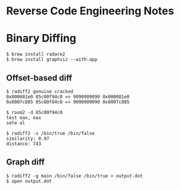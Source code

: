 # Reverse Code Engineering Notes

# Binary Diffing

```
$ brew install radare2
$ brew install graphviz --with-app
```

## Offset-based diff

```
$ radiff2 genuine cracked
0x000081e0 85c00f94c0 => 9090909090 0x000081e0  
0x0007c805 85c00f84c0 => 9090909090 0x0007c805

$ rasm2 -d 85c00f94c0
test eax, eax  
sete al

$ radiff2 -s /bin/true /bin/false
similarity: 0.97  
distance: 743  
```

## Graph diff

```
$ radiff2 -g main /bin/false /bin/true > output.dot
$ open output.dot
```

